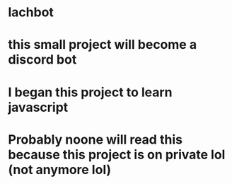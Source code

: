 # lachbot
# this small project will become a discord bot
# I began this project to learn javascript
# Probably noone will read this because this project is on private lol (not anymore lol)
#
#
#
#
#
#
#
#
#
#
#
#
#
#
#
#
#
